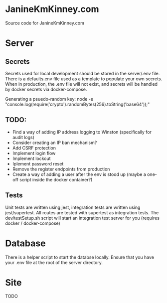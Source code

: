 # JanineKmKinney.com
Source code for JanineKmKinney.com

# Server
## Secrets
Secrets used for local development should be stored in the server/.env file.
There is a defaults.env file used as a template to populate your own secrets.  When in production, the .env file will not exist, and secrets will be handled by docker secrets via docker-compose.

Generating a psuedo-random key: node -e "console.log(require('crypto').randomBytes(256).toString('base64'));"

## TODO:
- Find a way of adding IP address logging to Winston (specifically for audit logs)
- Consider creating an IP ban mechanism?
- Add CSRF protection
- Implement login flow
- Implement lockout
- Iplement password reset
- Remove the register endpoints from production
- Create a way of adding a user after the env is stood up (maybe a one-off script inside the docker container?)

## Tests
Unit tests are written using jest, integration tests are written using jest/supertest.
All routes are tested with supertest as integration tests.
The dev/testSetup.sh script will start an integration test server for you (requires docker / docker-compose)

# Database
There is a helper script to start the databse locally.  Ensure that you have your .env file at the root of the server directory.

# Site
TODO